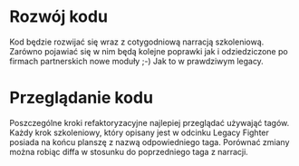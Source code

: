 # Rozwój kodu

Kod będzie rozwijać się wraz z cotygodniową narracją szkoleniową. 
Zarówno pojawiać się w nim będą kolejne poprawki jak i odziedziczone po firmach partnerskich nowe moduły ;-) Jak to w prawdziwym legacy.

# Przeglądanie kodu

Poszczególne kroki refaktoryzacyjne najlepiej przeglądać używająć tagów. Każdy krok szkoleniowy, który opisany jest w odcinku Legacy Fighter posiada na końcu planszę z nazwą odpowiedniego taga. Porównać zmiany można robiąc diffa w stosunku do poprzedniego taga z narracji.
